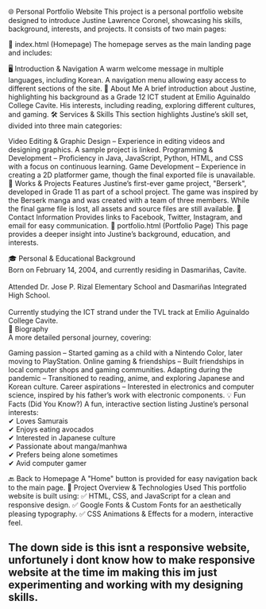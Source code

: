 🌐 Personal Portfolio Website
This project is a personal portfolio website designed to introduce Justine Lawrence Coronel, showcasing his skills, background, interests, and projects. It consists of two main pages:

📌 index.html (Homepage)
The homepage serves as the main landing page and includes:

🖥️ Introduction & Navigation
A warm welcome message in multiple languages, including Korean.
A navigation menu allowing easy access to different sections of the site.
📖 About Me
A brief introduction about Justine, highlighting his background as a Grade 12 ICT student at Emilio Aguinaldo College Cavite.
His interests, including reading, exploring different cultures, and gaming.
🛠️ Services & Skills
This section highlights Justine’s skill set, divided into three main categories:

Video Editing & Graphic Design – Experience in editing videos and designing graphics. A sample project is linked.
Programming & Development – Proficiency in Java, JavaScript, Python, HTML, and CSS with a focus on continuous learning.
Game Development – Experience in creating a 2D platformer game, though the final exported file is unavailable.
📂 Works & Projects
Features Justine’s first-ever game project, "Berserk", developed in Grade 11 as part of a school project.
The game was inspired by the Berserk manga and was created with a team of three members.
While the final game file is lost, all assets and source files are still available.
📩 Contact Information
Provides links to Facebook, Twitter, Instagram, and email for easy communication.
📌 portfolio.html (Portfolio Page)
This page provides a deeper insight into Justine’s background, education, and interests.

🎓 Personal & Educational Background <br> 
Born on February 14, 2004, and currently residing in Dasmariñas, Cavite. <br>  
Attended Dr. Jose P. Rizal Elementary School and Dasmariñas Integrated High School. <br>  
Currently studying the ICT strand under the TVL track at Emilio Aguinaldo College Cavite. <br> 
📜 Biography <br> 
A more detailed personal journey, covering: <br> 

Gaming passion – Started gaming as a child with a Nintendo Color, later moving to PlayStation.
Online gaming & friendships – Built friendships in local computer shops and gaming communities.
Adapting during the pandemic – Transitioned to reading, anime, and exploring Japanese and Korean culture.
Career aspirations – Interested in electronics and computer science, inspired by his father’s work with electronic components.
💡 Fun Facts (Did You Know?)
A fun, interactive section listing Justine’s personal interests:
<br> 
✔ Loves Samurais <br> 
✔ Enjoys eating avocados <br> 
✔ Interested in Japanese culture <br> 
✔ Passionate about manga/manhwa <br> 
✔ Prefers being alone sometimes <br> 
✔ Avid computer gamer <br> 

🔙 Back to Homepage
A "Home" button is provided for easy navigation back to the main page.
🌟 Project Overview & Technologies Used
This portfolio website is built using:
✅ HTML, CSS, and JavaScript for a clean and responsive design.
✅ Google Fonts & Custom Fonts for an aesthetically pleasing typography.
✅ CSS Animations & Effects for a modern, interactive feel.

The down side is this isnt a responsive website, unfortunely i dont know how to make responsive website at the time im making this im just experimenting and working with my designing skills.
-
